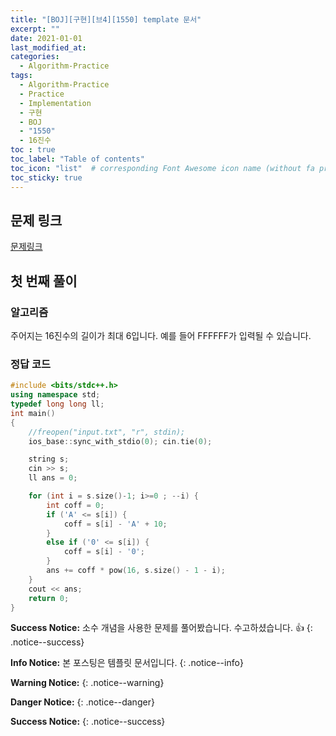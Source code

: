 ```yaml
---
title: "[BOJ][구현][브4][1550] template 문서"
excerpt: ""
date: 2021-01-01
last_modified_at: 
categories:
  - Algorithm-Practice
tags:
  - Algorithm-Practice
  - Practice
  - Implementation
  - 구현
  - BOJ
  - "1550"
  - 16진수
toc : true
toc_label: "Table of contents"
toc_icon: "list"  # corresponding Font Awesome icon name (without fa prefix)
toc_sticky: true
---
```


## 문제 링크

[문제링크](boj.kr/1550)  

## 첫 번째 풀이

### 알고리즘

주어지는 16진수의 길이가 최대 6입니다. 예를 들어 FFFFFF가 입력될 수 있습니다. 

### 정답 코드

```cpp
#include <bits/stdc++.h>
using namespace std;
typedef long long ll;
int main()
{
	//freopen("input.txt", "r", stdin);
	ios_base::sync_with_stdio(0); cin.tie(0);

	string s;
	cin >> s;
	ll ans = 0;

	for (int i = s.size()-1; i>=0 ; --i) {
		int coff = 0;
		if ('A' <= s[i]) {
			coff = s[i] - 'A' + 10;
		}
		else if ('0' <= s[i]) {
			coff = s[i] - '0';
		}
		ans += coff * pow(16, s.size() - 1 - i);
	}
	cout << ans;
	return 0;
}
```

**Success Notice:**
소수 개념을 사용한 문제를 풀어봤습니다. 수고하셨습니다. :+1:
{: .notice--success}


**Info Notice:** 
본 포스팅은 템플릿 문서입니다.
{: .notice--info}

**Warning Notice:**
{: .notice--warning}

**Danger Notice:**
{: .notice--danger}

**Success Notice:**
{: .notice--success}